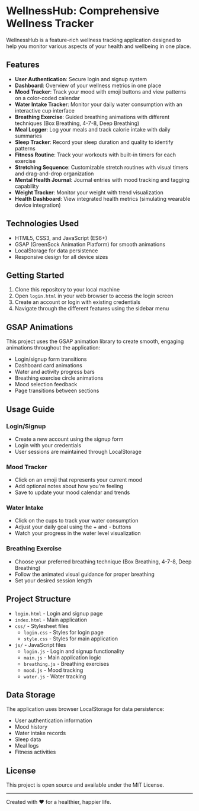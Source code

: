 # WellnessHub: Comprehensive Wellness Tracker

WellnessHub is a feature-rich wellness tracking application designed to help you monitor various aspects of your health and wellbeing in one place.

## Features

- **User Authentication**: Secure login and signup system
- **Dashboard**: Overview of your wellness metrics in one place
- **Mood Tracker**: Track your mood with emoji buttons and view patterns on a color-coded calendar
- **Water Intake Tracker**: Monitor your daily water consumption with an interactive cup interface
- **Breathing Exercise**: Guided breathing animations with different techniques (Box Breathing, 4-7-8, Deep Breathing)
- **Meal Logger**: Log your meals and track calorie intake with daily summaries
- **Sleep Tracker**: Record your sleep duration and quality to identify patterns
- **Fitness Routine**: Track your workouts with built-in timers for each exercise
- **Stretching Sequence**: Customizable stretch routines with visual timers and drag-and-drop organization
- **Mental Health Journal**: Journal entries with mood tracking and tagging capability
- **Weight Tracker**: Monitor your weight with trend visualization
- **Health Dashboard**: View integrated health metrics (simulating wearable device integration)

## Technologies Used

- HTML5, CSS3, and JavaScript (ES6+)
- GSAP (GreenSock Animation Platform) for smooth animations
- LocalStorage for data persistence
- Responsive design for all device sizes

## Getting Started

1. Clone this repository to your local machine
2. Open `login.html` in your web browser to access the login screen
3. Create an account or login with existing credentials
4. Navigate through the different features using the sidebar menu

## GSAP Animations

This project uses the GSAP animation library to create smooth, engaging animations throughout the application:

- Login/signup form transitions
- Dashboard card animations
- Water and activity progress bars
- Breathing exercise circle animations
- Mood selection feedback
- Page transitions between sections

## Usage Guide

### Login/Signup
- Create a new account using the signup form
- Login with your credentials
- User sessions are maintained through LocalStorage

### Mood Tracker
- Click on an emoji that represents your current mood
- Add optional notes about how you're feeling
- Save to update your mood calendar and trends

### Water Intake
- Click on the cups to track your water consumption
- Adjust your daily goal using the + and - buttons
- Watch your progress in the water level visualization

### Breathing Exercise
- Choose your preferred breathing technique (Box Breathing, 4-7-8, Deep Breathing)
- Follow the animated visual guidance for proper breathing
- Set your desired session length

## Project Structure

- `login.html` - Login and signup page
- `index.html` - Main application
- `css/` - Stylesheet files
  - `login.css` - Styles for login page
  - `style.css` - Styles for main application
- `js/` - JavaScript files
  - `login.js` - Login and signup functionality
  - `main.js` - Main application logic
  - `breathing.js` - Breathing exercises
  - `mood.js` - Mood tracking
  - `water.js` - Water tracking

## Data Storage

The application uses browser LocalStorage for data persistence:
- User authentication information
- Mood history
- Water intake records
- Sleep data
- Meal logs
- Fitness activities

## License

This project is open source and available under the MIT License.

---

Created with ❤️ for a healthier, happier life. 